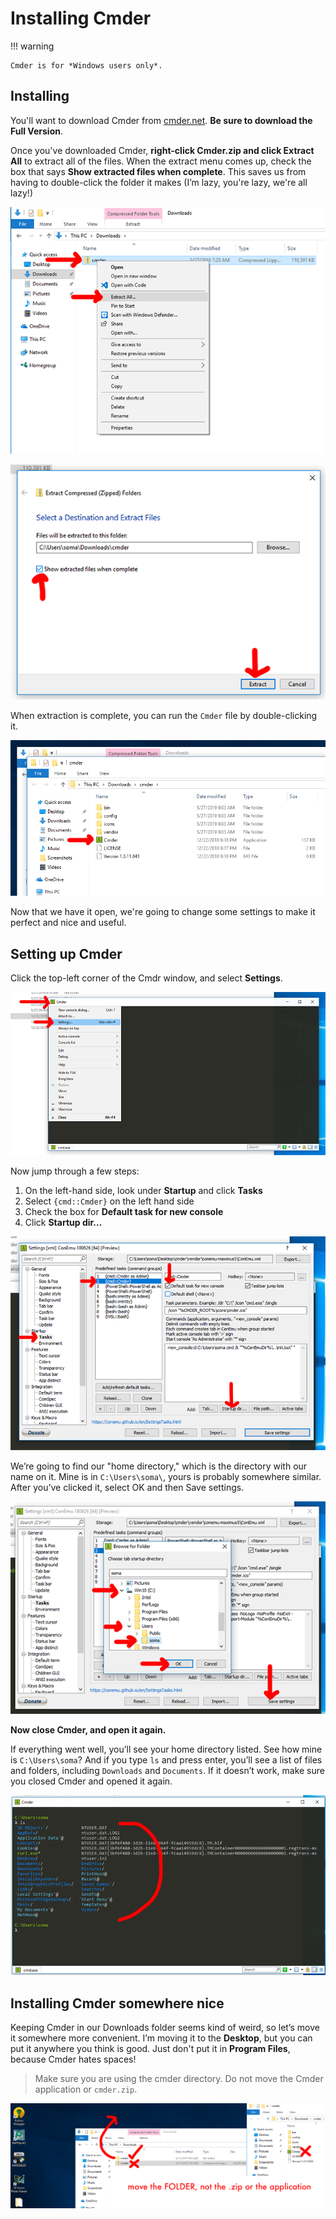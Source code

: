 # Installing Cmder

!!! warning

    Cmder is for *Windows users only*.

## Installing

You'll want to download Cmder from [cmder.net](https://cmder.net/). **Be sure to download the Full Version**.

Once you've downloaded Cmder, **right-click Cmder.zip and click Extract All** to extract all of the files. When the extract menu comes up, check the box that says **Show extracted files when complete**. This saves us from having to double-click the folder it makes (I’m lazy, you're lazy, we're all lazy!)

![Use the extract all menu option](cmder-03-extract-all.png)

![Select the show extracted files option](cmder-04-extract-options.png)

When extraction is complete, you can run the `Cmder` file by double-clicking it.

![Double-click Cmder to run it](cmder-05-run.png)

Now that we have it open, we're going to change some settings to make it perfect and nice and useful.

## Setting up Cmder

Click the top-left corner of the Cmdr window, and select **Settings**.

![Open the settings menu](cmder-07-open-settings.png)

Now jump through a few steps:

1. On the left-hand side, look under **Startup** and click **Tasks**
2. Select `{cmd::Cmder}` on the left hand side
3. Check the box for **Default task for new console**
4. Click **Startup dir…**

![Find the Startup dir folder](cmder-09-set-settings.png)

We’re going to find our "home directory," which is the directory with our name on it. Mine is in `C:\Users\soma\`, yours is probably somewhere similar. After you’ve clicked it, select OK and then Save settings.

![Browse to your home directory](cmder-11-browse-home-dir.png)

**Now close Cmder, and open it again.**

If everything went well, you’ll see your home directory listed. See how mine is `C:\Users\soma`? And if you type `ls` and press enter, you’ll see a list of files and folders, including `Downloads` and `Documents`. If it doesn’t work, make sure you closed Cmder and opened it again.

![When you type ls, your Cmder window will show a list of files](cmder-13-test-configuration.png)

## Installing Cmder somewhere nice

Keeping Cmder in our Downloads folder seems kind of weird, so let’s move it somewhere more convenient. I’m moving it to the **Desktop**, but you can put it anywhere you think is good. Just don't put it in **Program Files**, because Cmder hates spaces!

> Make sure you are using the cmder directory. Do not move the Cmder application or `cmder.zip`.

![Drag the Cmder folder to your desktop](cmder-15-drag-to-desktop.png)


